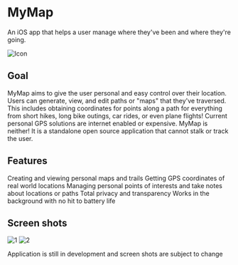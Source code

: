 # MyMap
An iOS app that helps a user manage where they've been and where they're going.

![Icon](http://i.imgur.com/YfPUmYY.png)

## Goal
MyMap aims to give the user personal and easy control over their location. Users can generate, view, and edit paths or "maps" that they've traversed. This includes obtaining coordinates for points along a path for everything from short hikes, long bike outings, car rides, or even plane flights! Current personal GPS solutions are internet enabled or expensive. MyMap is neither! It is a standalone open source application that cannot stalk or track the user.

## Features
Creating and viewing personal maps and trails
Getting GPS coordinates of real world locations
Managing personal points of interests and take notes about locations or paths
Total privacy and transparency
Works in the background with no hit to battery life

## Screen shots
![1](http://i.imgur.com/5WG9HWH.png) ![2](http://i.imgur.com/DsfzDmh.png)

Application is still in development and screen shots are subject to change
